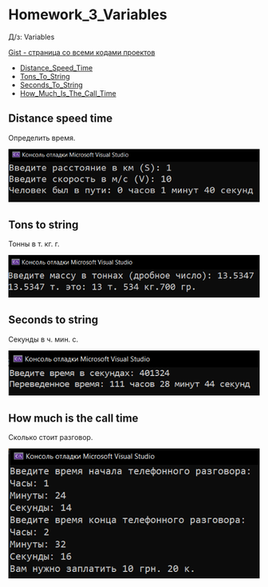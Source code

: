 # Homework_3_Variables
Д/з: Variables

<a href="https://gist.github.com/SlavikArt/0296289188a0eb5e979ef677b9c8f5c7">Gist - страница со всеми кодами проектов</a>

* [Distance_Speed_Time](Distance_Speed_Time)
* [Tons_To_String](Tons_To_String)
* [Seconds_To_String](Seconds_To_String)
* [How_Much_Is_The_Call_Time](How_Much_Is_The_Call_Time)

<p align="center">
  <h2>Distance speed time</h2>
  <p>Определить время.</p>
  <img src="images/Distance_Speed_Time.png">
  <h2>Tons to string</h2>
  <p>Тонны в т. кг. г.</p>
  <img src="images/Tons_To_String.png">
  <h2>Seconds to string</h2>
  <p>Секунды в ч. мин. с.</p>
  <img src="images/Seconds_To_String.png">
  <h2>How much is the call time</h2>
  <p>Сколько стоит разговор.</p>
  <img src="images/How_Much_Is_The_Call_Time.png">
</p>
